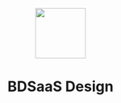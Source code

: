 <p align="center">
  <a href="https://bdsaas.com">
    <img width="100" src="https://avatars.githubusercontent.com/u/94154150?s=200&v=4">
  </a>
</p>

<h1 align="center">BDSaaS Design</h1>
<br><br><br>
<!-- ![](https://gw.alipayobjects.com/mdn/rms_08e378/afts/img/A*zx7LTI_ECSAAAAAAAAAAAABkARQnAQ) -->
